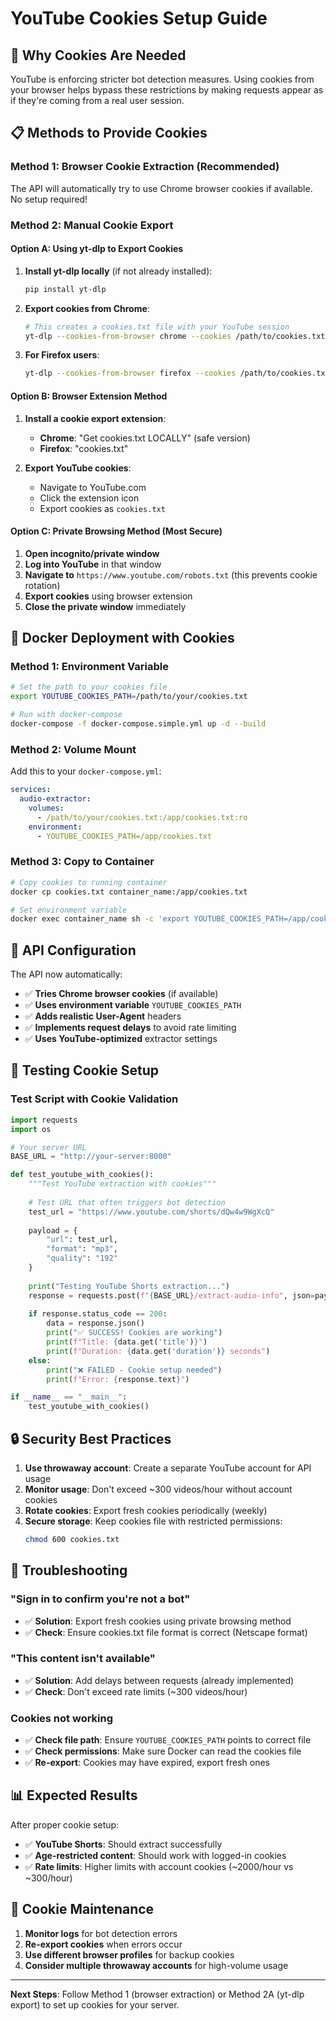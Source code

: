 # YouTube Cookies Setup Guide

## 🍪 Why Cookies Are Needed

YouTube is enforcing stricter bot detection measures. Using cookies from your browser helps bypass these restrictions by making requests appear as if they're coming from a real user session.

## 📋 Methods to Provide Cookies

### Method 1: Browser Cookie Extraction (Recommended)

The API will automatically try to use Chrome browser cookies if available. No setup required!

### Method 2: Manual Cookie Export

#### Option A: Using yt-dlp to Export Cookies

1. **Install yt-dlp locally** (if not already installed):
   ```bash
   pip install yt-dlp
   ```

2. **Export cookies from Chrome**:
   ```bash
   # This creates a cookies.txt file with your YouTube session
   yt-dlp --cookies-from-browser chrome --cookies /path/to/cookies.txt "https://www.youtube.com"
   ```

3. **For Firefox users**:
   ```bash
   yt-dlp --cookies-from-browser firefox --cookies /path/to/cookies.txt "https://www.youtube.com"
   ```

#### Option B: Browser Extension Method

1. **Install a cookie export extension**:
   - **Chrome**: "Get cookies.txt LOCALLY" (safe version)
   - **Firefox**: "cookies.txt"

2. **Export YouTube cookies**:
   - Navigate to YouTube.com
   - Click the extension icon
   - Export cookies as `cookies.txt`

#### Option C: Private Browsing Method (Most Secure)

1. **Open incognito/private window**
2. **Log into YouTube** in that window
3. **Navigate to** `https://www.youtube.com/robots.txt` (this prevents cookie rotation)
4. **Export cookies** using browser extension
5. **Close the private window** immediately

## 🐳 Docker Deployment with Cookies

### Method 1: Environment Variable

```bash
# Set the path to your cookies file
export YOUTUBE_COOKIES_PATH=/path/to/your/cookies.txt

# Run with docker-compose
docker-compose -f docker-compose.simple.yml up -d --build
```

### Method 2: Volume Mount

Add this to your `docker-compose.yml`:

```yaml
services:
  audio-extractor:
    volumes:
      - /path/to/your/cookies.txt:/app/cookies.txt:ro
    environment:
      - YOUTUBE_COOKIES_PATH=/app/cookies.txt
```

### Method 3: Copy to Container

```bash
# Copy cookies to running container
docker cp cookies.txt container_name:/app/cookies.txt

# Set environment variable
docker exec container_name sh -c 'export YOUTUBE_COOKIES_PATH=/app/cookies.txt'
```

## 🔧 API Configuration

The API now automatically:
- ✅ **Tries Chrome browser cookies** (if available)
- ✅ **Uses environment variable** `YOUTUBE_COOKIES_PATH`
- ✅ **Adds realistic User-Agent** headers
- ✅ **Implements request delays** to avoid rate limiting
- ✅ **Uses YouTube-optimized** extractor settings

## 🧪 Testing Cookie Setup

### Test Script with Cookie Validation

```python
import requests
import os

# Your server URL
BASE_URL = "http://your-server:8000"

def test_youtube_with_cookies():
    """Test YouTube extraction with cookies"""
    
    # Test URL that often triggers bot detection
    test_url = "https://www.youtube.com/shorts/dQw4w9WgXcQ"
    
    payload = {
        "url": test_url,
        "format": "mp3",
        "quality": "192"
    }
    
    print("Testing YouTube Shorts extraction...")
    response = requests.post(f"{BASE_URL}/extract-audio-info", json=payload)
    
    if response.status_code == 200:
        data = response.json()
        print("✅ SUCCESS! Cookies are working")
        print(f"Title: {data.get('title')}")
        print(f"Duration: {data.get('duration')} seconds")
    else:
        print("❌ FAILED - Cookie setup needed")
        print(f"Error: {response.text}")

if __name__ == "__main__":
    test_youtube_with_cookies()
```

## 🔒 Security Best Practices

1. **Use throwaway account**: Create a separate YouTube account for API usage
2. **Monitor usage**: Don't exceed ~300 videos/hour without account cookies
3. **Rotate cookies**: Export fresh cookies periodically (weekly)
4. **Secure storage**: Keep cookies file with restricted permissions:
   ```bash
   chmod 600 cookies.txt
   ```

## 🐛 Troubleshooting

### "Sign in to confirm you're not a bot"
- ✅ **Solution**: Export fresh cookies using private browsing method
- ✅ **Check**: Ensure cookies.txt file format is correct (Netscape format)

### "This content isn't available"
- ✅ **Solution**: Add delays between requests (already implemented)
- ✅ **Check**: Don't exceed rate limits (~300 videos/hour)

### Cookies not working
- ✅ **Check file path**: Ensure `YOUTUBE_COOKIES_PATH` points to correct file
- ✅ **Check permissions**: Make sure Docker can read the cookies file
- ✅ **Re-export**: Cookies may have expired, export fresh ones

## 📊 Expected Results

After proper cookie setup:
- ✅ **YouTube Shorts**: Should extract successfully
- ✅ **Age-restricted content**: Should work with logged-in cookies
- ✅ **Rate limits**: Higher limits with account cookies (~2000/hour vs ~300/hour)

## 🔄 Cookie Maintenance

1. **Monitor logs** for bot detection errors
2. **Re-export cookies** when errors occur
3. **Use different browser profiles** for backup cookies
4. **Consider multiple throwaway accounts** for high-volume usage

---

**Next Steps**: Follow Method 1 (browser extraction) or Method 2A (yt-dlp export) to set up cookies for your server. 